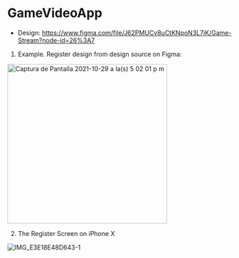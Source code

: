 # GameVideoApp

- Design: https://www.figma.com/file/J62PMUCv8uCtKNpoN3L7iK/Game-Stream?node-id=26%3A7

1. Example. Register design from design source on Figma:
<img width="359" alt="Captura de Pantalla 2021-10-29 a la(s) 5 02 01 p m" src="https://user-images.githubusercontent.com/30605037/139506262-521e8255-ac08-46de-99f4-d8b80d440504.png">

2. The Register Screen on iPhone X


![IMG_E3E18E48D643-1](https://user-images.githubusercontent.com/30605037/139506462-8f618f4a-0681-48b6-8f75-9a040d6220b8.jpeg)
